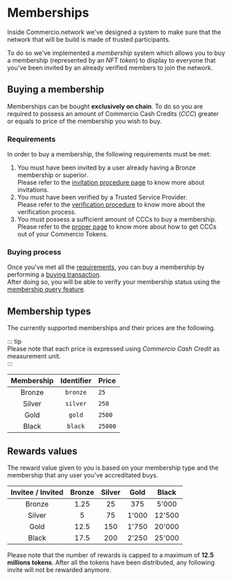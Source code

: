# Memberships 
Inside Commercio.network we've designed a system to make sure that the network that will be build is made
of trusted participants.

To do so we've implemented a *membership* system which allows you to buy a membership (represented by an *NFT token*) 
to display to everyone that you've been invited by an already verified members to join the network. 

## Buying a membership
Memberships can be bought **exclusively on chain**. 
To do so you are required to possess an amount of Commercio Cash Credits (*CCC*) greater or 
equals to price of the membership you wish to buy.  

### Requirements
In order to buy a membership, the following requirements must be met: 

1. You must have been invited by a user already having a Bronze membership or superior.  
   Please refer to the [invitation procedure page](../accreditations/invitation-process.md) 
   to know more about invitations. 
2. You must have been verified by a Trusted Service Provider.  
   Please refer to the [verification procedure](../accreditations/verification-process.md)
   to know more about the verification process.
3. You must possess a sufficient amount of CCCs to buy a membership.  
   Please refer to the [proper page](../mint/README.md) to know more about how to get CCCs out of your Commercio Tokens.
   
### Buying process
Once you've met all the [requirements](#requirements), you can buy a membership by 
performing a [buying transaction](./tx/buy-membership.md).  
After doing so, you will be able to verify your membership status 
using the [membership query feature](./query/current-membership.md).  

## Membership types
The currently supported memberships and their prices are the following.

::: tip  
Please note that each price is expressed using *Commercio Cash Credit* as measurement unit.  
::: 

| Membership | Identifier | Price | 
| :-------: | :---: | :---- |
| Bronze | `bronze` | `25` | 
| Silver | `silver` | `250` | 
| Gold | `gold` | `2500` | 
| Black | `black` | `25000` |

## Rewards values
The reward value given to you is based on your membership type and the membership 
that any user you've accreditated buys. 

| Invitee / Invited | Bronze | Silver | Gold | Black |
| :--------------: | :----: | :----: | :---: | :---: |
| Bronze | 1.25 | 25 | 375 | 5'000 | 
| Silver | 5 | 75 | 1'000 | 12'500 |
| Gold | 12.5 | 150 | 1'750 | 20'000 |
| Black | 17.5 | 200 | 2'250 | 25'000 |  

Please note that the number of rewards is capped to a maximum of **12.5 millions tokens**.
After all the tokens have been distributed, any following invite will not be rewarded anymore.